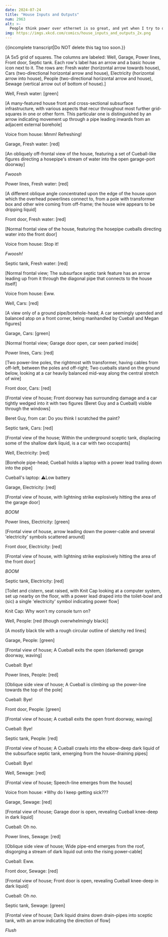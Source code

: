 ```yaml
---
date: 2024-07-24
title: "House Inputs and Outputs"
num: 2963
alt: >-
  People think power over ethernet is so great, and yet when I try to do water over ethernet everyone yells at me.
img: https://imgs.xkcd.com/comics/house_inputs_and_outputs_2x.png
---
```

{{incomplete transcript|Do NOT delete this tag too soon.}}

[A 5x5 grid of squares. The columns are labeled: Well, Garage, Power lines, Front door, Septic tank. Each row's label has an arrow and a basic house icon next to it. The rows are: Fresh water (horizontal arrow towards house), Cars (two-directional horizontal arrow and house), Electricity (horizontal arrow into house), People (two-directional horizontal arrow and house), Sewage (vertical arrow out of bottom of house).]

Well, Fresh water: [green]

[A many-featured house front and cross-sectional subsurface infrastructure, with various aspects that recur throughout most further grid-squares in one or other form. This particular one is distinguished by an arrow indicating movement up through a pipe leading inwards from an adjacent external borehole]

Voice from house: Mmm! Refreshing!

Garage, Fresh water: [red]

[An obliquely off-frontal view of the house, featuring a set of Cueball-like figures directing a hosepipe's stream of water into the open garage-port doorway]

*Fwoosh*

Power lines, Fresh water: [red]

[A different oblique angle concentrated upon the edge of the house upon which the overhead powerlines connect to, from a pole with transformer box and other wire coming from off-frame; the house wire appears to be dripping liquid]

Front door, Fresh water: [red]

[Normal frontal view of the house, featuring the hosepipe cueballs directing water into the front door]

Voice from house: Stop it!

*Fwoosh!*

Septic tank, Fresh water: [red]

[Normal frontal view; The subsurface septic tank feature has an arrow leading up from it through the diagonal pipe that connects to the house itself]

Voice from house: Eww.

Well, Cars: [red]

[A view only of a ground pipe/borehole-head; A car seemingly upended and balanced atop on a front corner, being manhandled by Cueball and Megan figures]

Garage, Cars: [green]

[Normal frontal view; Garage door open, car seen parked inside]

Power lines, Cars: [red]

[Two power-line poles, the rightmost with transformer, having cables from off-left, between the poles and off-right; Two cueballs stand on the ground below, looking at a car heavily balanced mid-way along the central stretch of wire]

Front door, Cars: [red]

[Frontal view of house; Front doorway has surrounding damage and a car tightly wedged into it with two figures (Beret Guy and a Cueball) visible through the windows]

Beret Guy, from car: Do you think I scratched the paint?

Septic tank, Cars: [red]

[Frontal view of the house; Within the underground sceptic tank, displacing some of the shallow dark liquid, is a car with two occupants]

Well, Electricity: [red]

[Borehole pipe-head; Cueball holds a laptop with a power lead trailing down into the pipe]

Cueball's laptop: ⚠Low battery

Garage, Electricity: [red]

[Frontal view of house, with lightning strike explosively hitting the area of the garage door]

*BOOM*

Power lines, Electricity: [green]

[Frontal view of house, arrow leading down the power-cable and several 'electricity' symbols scattered around]

Front door, Electricity: [red]

[Frontal view of house, with lightning strike explosively hitting the area of the front door]

*BOOM*

Septic tank, Electricity: [red]

[Toilet and cistern, seat raised, with Knit Cap looking at a computer system, set up nearby on the floor, with a power lead draped into the toilet-bowl and (sic) a single 'electricity' symbol indicating power flow]

Knit Cap: Why won't my console turn on?

Well, People: [red (though overwhelmingly black)]

[A mostly black tile with a rough circular outline of sketchy red lines]

Garage, People: [green]

[Frontal view of house; A Cueball exits the open (darkened) garage doorway, waving]

Cueball: Bye!

Power lines, People: [red]

[Oblique side view of house; A Cueball is climbing up the power-line towards the top of the pole]

Cueball: Bye!

Front door, People: [green]

[Frontal view of house; A cueball exits the open front doorway, waving]

Cueball: Bye!

Septic tank, People: [red]

[Frontal view of house; A Cueball crawls into the elbow-deep dark liquid of the subsurface septic tank, emerging from the house-draining pipes]

Cueball: Bye!

Well, Sewage: [red]

[Frontal view of house; Speech-line emerges from the house]

Voice from house: *Why do I keep getting sick???

Garage, Sewage: [red]

[Frontal view of house; Garage door is open, revealing Cueball knee-deep in dark liquid]

Cueball: Oh no.

Power lines, Sewage: [red]

[Oblique side view of house; Wide pipe-end emerges from the roof, disgorging a stream of dark liquid out onto the rising power-cable]

Cueball: Eww.

Front door, Sewage: [red]

[Frontal view of house; Front door is open, revealing Cueball knee-deep in dark liquid]

Cueball: Oh *no*.

Septic tank, Sewage: [green]

[Frontal view of house; Dark liquid drains down drain-pipes into sceptic tank, with an arrow indicating the direction of flow]

*Flush*